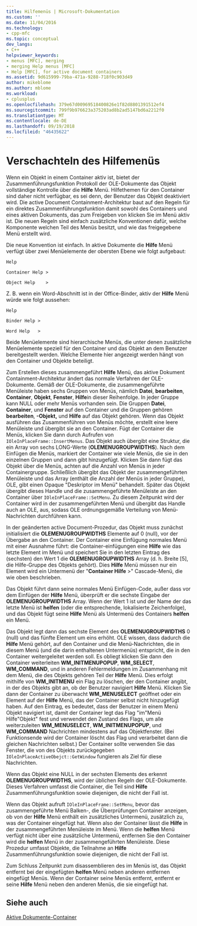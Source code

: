 ```yaml
---
title: Hilfemenüs | Microsoft-Dokumentation
ms.custom: ''
ms.date: 11/04/2016
ms.technology:
- cpp-mfc
ms.topic: conceptual
dev_langs:
- C++
helpviewer_keywords:
- menus [MFC], merging
- merging Help menus [MFC]
- Help [MFC], for active document containers
ms.assetid: 9d615999-79ba-471a-9288-718f0c903d49
author: mikeblome
ms.author: mblome
ms.workload:
- cplusplus
ms.openlocfilehash: 379e67d00969518400826e1f82d8801391512ef4
ms.sourcegitcommit: 799f9b976623a375203ad8b2ad5147bd6a2212f0
ms.translationtype: MT
ms.contentlocale: de-DE
ms.lasthandoff: 09/19/2018
ms.locfileid: "46435622"
---
```

# <a name="help-menu-merging"></a>Verschachteln des Hilfemenüs

Wenn ein Objekt in einem Container aktiv ist, bietet der Zusammenführungsfunktion Protokoll der OLE-Dokumente das Objekt vollständige Kontrolle über die **Hilfe** Menü. Hilfethemen für den Container sind daher nicht verfügbar, es sei denn, der Benutzer das Objekt deaktiviert wird. Die active Document Containment-Architektur baut auf den Regeln für ein direktes Zusammenführungsfunktion damit sowohl des Containers und eines aktiven Dokuments, das zum Freigeben von klicken Sie im Menü aktiv ist. Die neuen Regeln sind einfach zusätzliche Konventionen dafür, welche Komponente welchen Teil des Menüs besitzt, und wie das freigegebene Menü erstellt wird.

Die neue Konvention ist einfach. In aktive Dokumente die **Hilfe** Menü verfügt über zwei Menüelemente der obersten Ebene wie folgt aufgebaut:

`Help`

`Container Help >`

`Object Help    >`

Z. B. wenn ein Word-Abschnitt ist in der Office-Binder, aktiv der **Hilfe** Menü würde wie folgt aussehen:

`Help`

`Binder Help >`

`Word Help   >`

Beide Menüelemente sind hierarchische Menüs, die unter denen zusätzliche Menüelemente speziell für den Container und das Objekt an dem Benutzer bereitgestellt werden. Welche Elemente hier angezeigt werden hängt von den Container und Objekte beteiligt.

Zum Erstellen dieses zusammengeführt **Hilfe** Menü, das aktive Dokument Containment-Architektur ändert das normale Verfahren der OLE-Dokumente. Gemäß der OLE-Dokumente, die zusammengeführte Menüleiste haben sechs Gruppen von Menüs, nämlich **Datei**, **bearbeiten**, **Container**, **Objekt**,  **Fenster**, **Hilfe**in dieser Reihenfolge. In jeder Gruppe kann NULL oder mehr Menüs vorhanden sein. Die Gruppen **Datei**, **Container**, und **Fenster** auf den Container und die Gruppen gehören **bearbeiten**, **-Objekt,** und **Hilfe** auf das Objekt gehören. Wenn das Objekt ausführen das Zusammenführen von Menüs möchte, erstellt eine leere Menüleiste und übergibt sie an den Container. Fügt der Container die Menüs, klicken Sie dann durch Aufrufen von `IOleInPlaceFrame::InsertMenus`. Das Objekt auch übergibt eine Struktur, die ein Array von sechs LONG-Werte (**OLEMENUGROUPWIDTHS**). Nach dem Einfügen die Menüs, markiert der Container wie viele Menüs, die sie in den einzelnen Gruppen und dann gibt hinzugefügt. Klicken Sie dann fügt das Objekt über die Menüs, achten auf die Anzahl von Menüs in jeder Containergruppe. Schließlich übergibt das Objekt der zusammengeführten Menüleiste und das Array (enthält die Anzahl der Menüs in jeder Gruppe), OLE, gibt einen Opaque "Deskriptor im Menü" behandelt. Später das Objekt übergibt dieses Handle und die zusammengeführte Menüleiste an den Container über `IOleInPlaceFrame::SetMenu`. Zu diesem Zeitpunkt wird der Container wird in der zusammengeführten Menü und übergibt das Handle auch an OLE, aus, sodass OLE ordnungsgemäße Verteilung von Menü-Nachrichten durchführen kann.

In der geänderten active Document-Prozedur, das Objekt muss zunächst initialisiert die **OLEMENUGROUPWIDTHS** Elemente auf 0 (null), vor der Übergabe an den Container. Der Container eine Einfügung normales Menü mit einer Ausnahme führt: die Container-einfügungen eine **Hilfe** wie das letzte Element im Menü und speichert Sie in den letzten Eintrag des (sechsten) den Wert 1 die **OLEMENUGROUPWIDTHS** Array (d. h. Breite [5], die Hilfe-Gruppe des Objekts gehört). Dies **Hilfe** Menü müssen nur ein Element wird ein Untermenü der "**Container Hilfe** >" Cascade-Menü, die wie oben beschrieben.

Das Objekt führt dann seine normales Menü Einfügen-Code, außer dass vor dem Einfügen der **Hilfe** Menü, überprüft er die sechste Eingabe der **OLEMENUGROUPWIDTHS** Array. Wenn der Wert 1 ist und der Name der das letzte Menü ist **helfen** (oder die entsprechende, lokalisierte Zeichenfolge), und das Objekt fügt seine **Hilfe** Menü als Untermenü des Containers **helfen** ein Menü.

Das Objekt legt dann das sechste Element des **OLEMENUGROUPWIDTHS** 0 (null) und das fünfte Element um eins erhöht. OLE wissen, dass dadurch die **Hilfe** Menü gehört, auf den Container und die Menü-Nachrichten, die in diesem Menü (und die darin enthaltenen Untermenüs) entspricht, die in den Container weitergeleitet werden soll. Es obliegt klicken Sie dann den Container weiterleiten **WM_INITMENUPOPUP**, **WM_SELECT**, **WM_COMMAND**, und in anderen Fehlermeldungen im Zusammenhang mit dem Menü, die des Objekts gehören Teil der **Hilfe** Menü. Dies erfolgt mithilfe von **WM_INITMENU** ein Flag zu löschen, der den Container angibt, in der des Objekts gibt an, ob der Benutzer navigiert **Hilfe** Menü. Klicken Sie dann der Container zu überwacht **WM_MENUSELECT** geöffnet oder ein Element auf der **Hilfe** Menü, das der Container selbst nicht hinzugefügt haben. Auf den Eintrag, es bedeutet, dass der Benutzer in einem Menü Objekt navigiert ist, damit der Container legt das Flag "im"Menü Hilfe"Objekt" fest und verwendet den Zustand des Flags, um alle weiterzuleiten **WM_MENUSELECT**, **WM_INITMENUPOPUP**, und  **WM_COMMAND** Nachrichten mindestens auf das Objektfenster. (Bei Funktionsende wird der Container löscht das Flag und verarbeitet dann die gleichen Nachrichten selbst.) Der Container sollte verwenden Sie das Fenster, die von des Objekts zurückgegeben `IOleInPlaceActiveObejct::GetWindow` fungieren als Ziel für diese Nachrichten.

Wenn das Objekt eine NULL in der sechsten Elements des erkennt **OLEMENUGROUPWIDTHS**, wird der üblichen Regeln der OLE-Dokumente. Dieses Verfahren umfasst die Container, die Teil sind **Hilfe** Zusammenführungsfunktion sowie diejenigen, die nicht der Fall ist.

Wenn das Objekt aufruft `IOleInPlaceFrame::SetMenu`, bevor das zusammengeführte Menü Balken-, die Überprüfungen Container anzeigen, ob von der **Hilfe** Menü enthält ein zusätzliches Untermenü, zusätzlich zu, was der Container eingefügt hat. Wenn also der Container lässt die **Hilfe** in der zusammengeführten Menüleiste im Menü. Wenn die **helfen** Menü verfügt nicht über eine zusätzliche Untermenü, entfernen Sie den Container wird die **helfen** Menü in der zusammengeführten Menüleiste. Diese Prozedur umfasst Objekte, die Teilnahme an **Hilfe** Zusammenführungsfunktion sowie diejenigen, die nicht der Fall ist.

Zum Schluss Zeitpunkt zum disassemblieren des im Menüs ist, das Objekt entfernt bei der eingefügten **helfen** Menü neben anderen entfernen eingefügt Menüs. Wenn der Container seine Menüs entfernt, entfernt er seine **Hilfe** Menü neben den anderen Menüs, die sie eingefügt hat.

## <a name="see-also"></a>Siehe auch

[Aktive Dokumente-Container](../mfc/active-document-containers.md)

